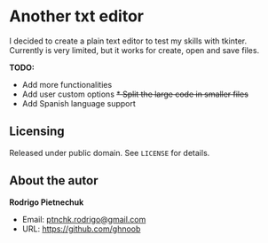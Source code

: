 # Another txt editor

I decided to create a plain text editor to test my skills with tkinter.  
Currently is very limited, but it works for create, open and save files.

**TODO:**
* Add more functionalities
* Add user custom options
<del>* Split the large code in smaller files</del>
* Add Spanish language support

## Licensing
Released under public domain. See `LICENSE` for details.

## About the autor
**Rodrigo Pietnechuk**
* Email: ptnchk.rodrigo@gmail.com
* URL: https://github.com/ghnoob